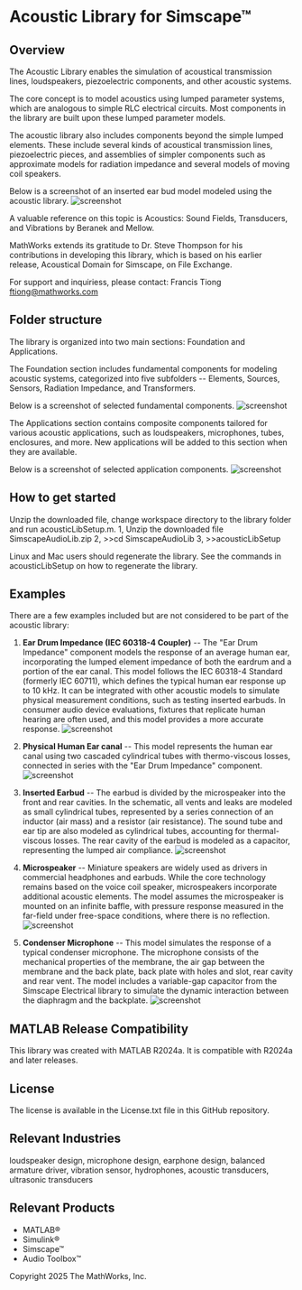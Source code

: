 # Acoustic Library for Simscape™

## Overview
The Acoustic Library enables the simulation of acoustical transmission lines, loudspeakers, piezoelectric components, and other acoustic systems. 

The core concept is to model acoustics using lumped parameter systems, which are analogous to simple RLC electrical circuits. Most components in the library are built upon these lumped parameter models.

The acoustic library also includes components beyond the simple lumped elements. These include several kinds of acoustical transmission lines, piezoelectric pieces, and assemblies of simpler components such as approximate models for radiation impedance and several models of moving coil speakers.

Below is a screenshot of an inserted ear bud model modeled using the acoustic library.
![screenshot](images/insertedEarBudImage.png)

A valuable reference on this topic is Acoustics: Sound Fields, Transducers, and Vibrations by Beranek and Mellow. 

MathWorks extends its gratitude to Dr. Steve Thompson for his contributions in developing this library, which is based on his earlier release, Acoustical Domain for Simscape, on File Exchange. 

For support and inquiriess, please contact: Francis Tiong ftiong@mathworks.com

## Folder structure
The library is organized into two main sections: Foundation and Applications. 

The Foundation section includes fundamental components for modeling acoustic systems, categorized into five subfolders -- Elements, Sources, Sensors, Radiation Impedance, and Transformers. 

Below is a screenshot of selected fundamental components.
![screenshot](images/foundationComponentsImage.png)

The Applications section contains composite components tailored for various acoustic applications, such as loudspeakers, microphones, tubes, enclosures, and more. New applications will be added to this section when they are available.

Below is a screenshot of selected application components.
![screenshot](images/applicationComponentsImage.png)

## How to get started
Unzip the downloaded file, change workspace directory to the library folder and run acousticLibSetup.m. 
1, Unzip the downloaded file SimscapeAudioLib.zip
2, >>cd SimscapeAudioLib 
3, >>acousticLibSetup

Linux and Mac users should regenerate the library. See the commands in acousticLibSetup on how to regenerate the library.

## Examples
There are a few examples included but are not considered to be part of the acoustic library:
1. 	**Ear Drum Impedance (IEC 60318-4 Coupler)** -- The "Ear Drum Impedance" component models the response of an average human ear, incorporating the lumped element impedance of both the eardrum and a portion of the ear canal. This model follows the IEC 60318-4 Standard (formerly IEC 60711), which defines the typical human ear response up to 10 kHz. It can be integrated with other acoustic models to simulate physical measurement conditions, such as testing inserted earbuds. In consumer audio device evaluations, fixtures that replicate human hearing are often used, and this model provides a more accurate response.
   ![screenshot](images/EarDrumImage.png)

2. 	**Physical Human Ear canal** -- This model represents the human ear canal using two cascaded cylindrical tubes with thermo-viscous losses, connected in series with the "Ear Drum Impedance" component. 
   ![screenshot](images/EarCanalImage.png)

3. **Inserted Earbud** -- The earbud is divided by the microspeaker into the front and rear cavities. In the schematic, all vents and leaks are modeled as small cylindrical tubes, represented by a series connection of an inductor (air mass) and a resistor (air resistance). The sound tube and ear tip are also modeled as cylindrical tubes, accounting for thermal-viscous losses. The rear cavity of the earbud is modeled as a capacitor, representing the lumped air compliance.
   ![screenshot](images/inserted.png)

4. **Microspeaker** -- Miniature speakers are widely used as drivers in commercial headphones and earbuds. While the core technology remains based on the voice coil speaker, microspeakers incorporate additional acoustic elements. The model assumes the microspeaker is mounted on an infinite baffle, with pressure response measured in the far-field under free-space conditions, where there is no reflection.
   ![screenshot](images/microspeakerImage.png)

5. **Condenser Microphone** -- This model simulates the response of a typical condenser microphone. The microphone consists of the mechanical properties of the membrane, the air gap between the membrane and the back plate, back plate with holes and slot, rear cavity and rear vent. The model includes a variable-gap capacitor from the Simscape Electrical library to simulate the dynamic interaction between the diaphragm and the backplate.
![screenshot](images/CondenserMicImage.png)

## MATLAB Release Compatibility
This library was created with MATLAB R2024a. It is compatible with R2024a and later releases. 

## License
The license is available in the License.txt file in this GitHub repository.

## Relevant Industries
loudspeaker design, microphone design, earphone design, balanced armature driver, vibration sensor, hydrophones, acoustic transducers, ultrasonic transducers

## Relevant Products
 *  MATLAB®
 *  Simulink® 
 *  Simscape™
 *  Audio Toolbox™ 

Copyright 2025 The MathWorks, Inc.
